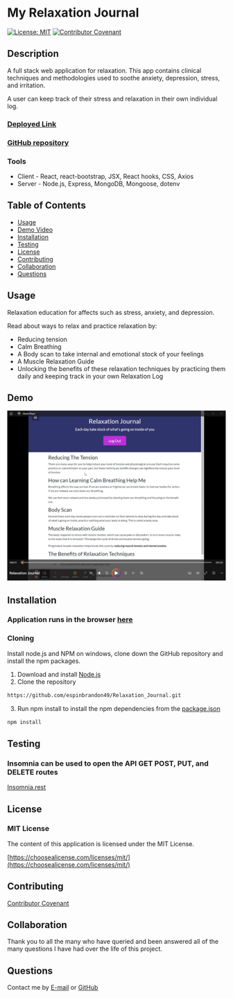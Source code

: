 # My Relaxation Journal

[![License: MIT](https://img.shields.io/badge/License-MIT-yellow.svg)](https://opensource.org/licenses/MIT)
[![Contributor Covenant](https://img.shields.io/badge/Contributor%20Covenant-2.1-4baaaa.svg)](code_of_conduct.md)

## Description 
A full stack web application for relaxation.  This app contains clinical techniques and methodologies used to soothe anxiety, depression, stress, and irritation.  

A user can keep track of their stress and relaxation in their own individual log.  

### [Deployed Link](https://relaxationjournalclient.onrender.com/)
### [GitHub repository](https://github.com/espinbrandon49/Relaxation_Journal)

### Tools
* Client - React, react-bootstrap, JSX, React hooks, CSS, Axios
* Server - Node.js, Express, MongoDB, Mongoose, dotenv
 
## Table of Contents 
  * [Usage](#usage)
  * [Demo Video](#demo)
  * [Installation](#installation)
  * [Testing](#testing)
  * [License](#license)
  * [Contributing](#contributing)
  * [Collaboration](#collaboration)
  * [Questions](#questions)
  
## Usage 
Relaxation education for affects such as stress, anxiety, and depression.

Read about ways to relax and practice relaxation by:
- Reducing tension
- Calm Breathing
- A Body scan to take internal and emotional stock of your feelings
- A Muscle Relaxation Guide
- Unlocking the benefits of these relaxation techniques by practicing them daily and keeping track in your own Relaxation Log

## Demo
[![Demo Video](./relaxation-journal/src/images/VideoScreenshot.png)]([./relaxation-journal/src/images/Relaxation%20Journal.mp4](https://user-images.githubusercontent.com/102924713/236932547-3c218ea9-5a8a-46fb-aa0e-d962ca9fb1b0.mp4))

## Installation
### Application runs in the browser [here](https://relaxationjournalclient.onrender.com/) 

### Cloning
Install node.js and NPM on windows, clone down the GitHub repository and install the npm packages.
1. Download and install [Node.js](https://nodejs.org/en/download/)
2. Clone the repository
```bash
https://github.com/espinbrandon49/Relaxation_Journal.git
```
3. Run npm install to install the npm dependencies from the [package.json](./package.json)
```bash
npm install
```

## Testing
### Insomnia can be used to open the API GET POST, PUT, and DELETE routes
[Insomnia.rest](https://docs.insomnia.rest/)

## License 
### MIT License 
The content of this application is licensed under the MIT License. 

[https://choosealicense.com/licenses/mit/](https://choosealicense.com/licenses/mit/) 

## Contributing 
[Contributor Covenant](https://www.contributor-covenant.org/)

## Collaboration
Thank you to all the many who have queried and been answered all of the many questions I have had over the life of this project.

## Questions 

Contact me by [E-mail](mailto:espinbrandon49@gmail.com) or [GitHub](https://github.com/espinbrandon49)
